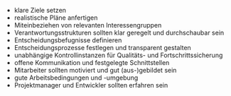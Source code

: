 - klare Ziele setzen
- realistische Pläne anfertigen
- Miteinbeziehen von relevanten Interessengruppen
- Verantwortungsstrukturen sollten klar geregelt und durchschaubar sein
- Entscheidungsbefugnisse definieren
- Entscheidungsprozesse festlegen und transparent gestalten
- unabhängige Kontrollinstanzen für Qualitäts- und Fortschrittssicherung
- offene Kommunikation und festgelegte Schnittstellen
- Mitarbeiter sollten motiviert und gut (aus-)gebildet sein
- gute Arbeitsbedingungen und -umgebung
- Projektmanager und Entwickler sollten erfahren sein